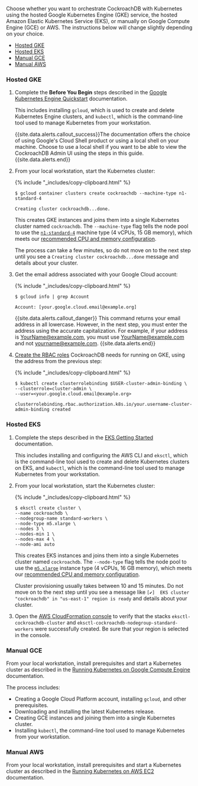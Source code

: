 Choose whether you want to orchestrate CockroachDB with Kubernetes using the hosted Google Kubernetes Engine (GKE)  service, the hosted Amazon Elastic Kubernetes Service (EKS), or manually on Google Compute Engine (GCE) or AWS. The instructions below will change slightly depending on your choice.

- [Hosted GKE](#hosted-gke)
- [Hosted EKS](#hosted-eks)
- [Manual GCE](#manual-gce)
- [Manual AWS](#manual-aws)

### Hosted GKE

1. Complete the **Before You Begin** steps described in the [Google Kubernetes Engine Quickstart](https://cloud.google.com/kubernetes-engine/docs/quickstart) documentation.

    This includes installing `gcloud`, which is used to create and delete Kubernetes Engine clusters, and `kubectl`, which is the command-line tool used to manage Kubernetes from your workstation.

    {{site.data.alerts.callout_success}}The documentation offers the choice of using Google's Cloud Shell product or using a local shell on your machine. Choose to use a local shell if you want to be able to view the CockroachDB Admin UI using the steps in this guide.{{site.data.alerts.end}}

2. From your local workstation, start the Kubernetes cluster:

    {% include "_includes/copy-clipboard.html" %}
    ~~~ shell
    $ gcloud container clusters create cockroachdb --machine-type n1-standard-4
    ~~~

    ~~~
    Creating cluster cockroachdb...done.
    ~~~

    This creates GKE instances and joins them into a single Kubernetes cluster named `cockroachdb`. The `--machine-type` flag tells the node pool to use the [`n1-standard-4`](https://cloud.google.com/compute/docs/machine-types#standard_machine_types) machine type (4 vCPUs, 15 GB memory), which meets our [recommended CPU and memory configuration](recommended-production-settings.html#basic-hardware-recommendations).

    The process can take a few minutes, so do not move on to the next step until you see a `Creating cluster cockroachdb...done` message and details about your cluster.

3. Get the email address associated with your Google Cloud account:

    {% include "_includes/copy-clipboard.html" %}
    ~~~ shell
    $ gcloud info | grep Account
    ~~~

    ~~~
    Account: [your.google.cloud.email@example.org]
    ~~~

    {{site.data.alerts.callout_danger}}
    This command returns your email address in all lowercase. However, in the next step, you must enter the address using the accurate capitalization. For example, if your address is YourName@example.com, you must use YourName@example.com and not yourname@example.com.
    {{site.data.alerts.end}}

4. [Create the RBAC roles](https://cloud.google.com/kubernetes-engine/docs/how-to/role-based-access-control#prerequisites_for_using_role-based_access_control) CockroachDB needs for running on GKE, using the address from the previous step:

    {% include "_includes/copy-clipboard.html" %}
    ~~~ shell
    $ kubectl create clusterrolebinding $USER-cluster-admin-binding \
    --clusterrole=cluster-admin \
    --user=<your.google.cloud.email@example.org>
    ~~~

    ~~~
    clusterrolebinding.rbac.authorization.k8s.io/your.username-cluster-admin-binding created
    ~~~

### Hosted EKS

1. Complete the steps described in the [EKS Getting Started](https://docs.aws.amazon.com/eks/latest/userguide/getting-started-eksctl.html) documentation.

    This includes installing and configuring the AWS CLI and `eksctl`, which is the command-line tool used to create and delete Kubernetes clusters on EKS, and `kubectl`, which is the command-line tool used to manage Kubernetes from your workstation.

2. From your local workstation, start the Kubernetes cluster:

    {% include "_includes/copy-clipboard.html" %}
    ~~~ shell
    $ eksctl create cluster \
    --name cockroachdb \
    --nodegroup-name standard-workers \
    --node-type m5.xlarge \
    --nodes 3 \
    --nodes-min 1 \
    --nodes-max 4 \
    --node-ami auto
    ~~~

    This creates EKS instances and joins them into a single Kubernetes cluster named `cockroachdb`. The `--node-type` flag tells the node pool to use the [`m5.xlarge`](https://aws.amazon.com/ec2/instance-types/) instance type (4 vCPUs, 16 GB memory), which meets our [recommended CPU and memory configuration](recommended-production-settings.html#basic-hardware-recommendations).

    Cluster provisioning usually takes between 10 and 15 minutes. Do not move on to the next step until you see a message like `[✔]  EKS cluster "cockroachdb" in "us-east-1" region is ready` and details about your cluster.

3. Open the [AWS CloudFormation console](https://console.aws.amazon.com/cloudformation/home) to verify that the stacks `eksctl-cockroachdb-cluster` and `eksctl-cockroachdb-nodegroup-standard-workers` were successfully created. Be sure that your region is selected in the console.

### Manual GCE

From your local workstation, install prerequisites and start a Kubernetes cluster as described in the [Running Kubernetes on Google Compute Engine](https://v1-18.docs.kubernetes.io/docs/setup/production-environment/turnkey/gce/) documentation.

The process includes:

- Creating a Google Cloud Platform account, installing `gcloud`, and other prerequisites.
- Downloading and installing the latest Kubernetes release.
- Creating GCE instances and joining them into a single Kubernetes cluster.
- Installing `kubectl`, the command-line tool used to manage Kubernetes from your workstation.

### Manual AWS

From your local workstation, install prerequisites and start a Kubernetes cluster as described in the [Running Kubernetes on AWS EC2](https://v1-18.docs.kubernetes.io/docs/setup/production-environment/turnkey/aws/) documentation.
